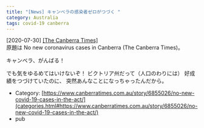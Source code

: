 ```yaml
---
title: "[News] キャンベラの感染者ゼロがつづく "
category: Australia
tags: covid-19 canberra
---
```


[2020-07-30] [[The Canberra Times]](https://www.canberratimes.com.au/story/6855026/no-new-covid-19-cases-in-the-act/)  
 原題は No new coronavirus cases in Canberra
(The Canberra Times)。

 キャンベラ、がんばる！

 でも気をゆるめてはいけないぞ！
ビクトリア州だって（人口のわりには）
好成績をつづけていたのに、
突然あんなことになっちゃったんだから。

- Category: [https://www.canberratimes.com.au/story/6855026/no-new-covid-19-cases-in-the-act/](categories.html#https://www.canberratimes.com.au/story/6855026/no-new-covid-19-cases-in-the-act/)
- pub

